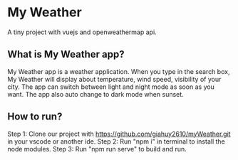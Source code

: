 # My Weather
A tiny project with vuejs and openweathermap api.
## What is My Weather app?
My Weather app is a weather application.
When you type in the search box, My Weather will display about temperature, wind speed, visibility of your city.
The app can switch between light and night mode as soon as you want. The app also auto change to dark mode when sunset.

## How to run?
Step 1: 
Clone our project with https://github.com/giahuy2610/myWeather.git in your vscode or another ide.
Step 2:
Run "npm i" in terminal to install the node modules.
Step 3:
Run "npm run serve" to build and run.
